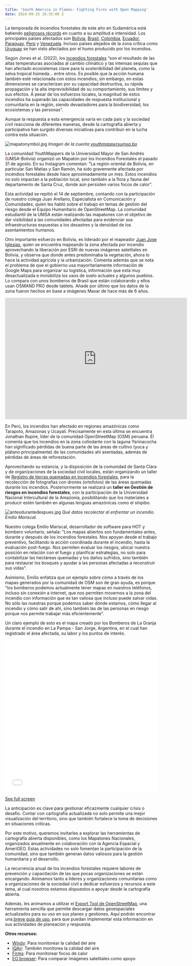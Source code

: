 ```yaml
---
title: 'South America in Flames: Fighting Fires with Open Mapping'
date: 2024-09-25 18:35:00 Z
---
```


La temporada de incendios forestales de este año en Sudamérica está batiendo [peligrosos récords](https://www.opendemocracy.net/es/arden-bosques-america-latina/) en cuanto a su amplitud e intensidad. Los principales países afectados son [Bolivia](https://www.dw.com/es/bolivia-en-emergencia-nacional-por-los-incendios-forestales/a-70163283), [Brasil](https://agenciabrasil.ebc.com.br/es/geral/noticia/2024-09/brasil-concentra-el-76-de-los-incendios-forestales-en-sudamerica), [Colombia](https://forbes.co/2024/09/17/sostenibilidad/el-fuego-arrasa-mas-de-12-000-hectareas-de-bosques-en-colombia-que-lidia-con-20-incendios), [Ecuador](https://www.primicias.ec/sociedad/incendios-forestales-ecuador-balance-hectareas-78858/), [Paraguay](https://www.abc.com.py/nacionales/2024/09/19/incendios-forestales-danos-de-nuevo-incendio-y-el-de-las-semanas-pasadas-supera-las-200-mil-hectareas/), [Perú](https://larepublica.pe/sociedad/2024/09/18/incendios-forestales-en-amazonas-peru-2024-hoy-ultimas-noticias-causas-consecuencias-mapa-zonas-afectadas-como-ayudar-y-todo-sobre-la-crisis-que-vive-la-amazonia-peruana-1419030) y [Venezuela](https://noticialdia.com/al-dia/venezuela-es-el-tercer-pais-de-suramerica-donde-mas-se-han-producido-incendios-forestales-en-lo-que-va-de-2024/). Incluso países alejados de la zona crítica como [Uruguay](https://www.elobservador.com.uy/nacional/el-humo-los-incendios-del-amazonas-uruguay-meteorologos-explican-cuando-estara-la-region-n5960531) se han visto afectados por el humo producido por los incendios.

Según Jones et al. (2022), los [incendios forestales](https://es.wikipedia.org/wiki/Incendios_forestales_en_Sudam%C3%A9rica_en_2024) “son el resultado de las altas temperaturas asociadas al cambio climático y las intensas sequías que han afectado ecosistemas clave para la sostenibilidad del planeta, como la selva tropical húmeda... entre otros. Es posible que la acción humana también esté relacionada con estos incendios; sin embargo, en estas dimensiones se caracterizan por su capacidad destructiva, su rápida propagación y la alta imprevisibilidad de su comportamiento, sus límites y sus efectos. A pesar de los esfuerzos locales, la magnitud de estos incendios ha superado las capacidades de respuesta institucional y comunitaria en la región, siendo devastadores para la biodiversidad, los ecosistemas y las personas”.

Aunque la respuesta a esta emergencia varía en cada país y la sociedad civil reacciona de diferentes maneras, desde la cartografía abierta y participativa han surgido diversas iniciativas para contribuir en la lucha contra esta situación.

![mapatonymbol.jpg](/uploads/mapatonymbol.jpg)
*Imagen de la cuenta [youthmappersumsa.bo](https://www.instagram.com/p/C_zmLBOOQls/?img_index=1)*

La comunidad YouthMappers de la Universidad Mayor de San Andrés (UMSA-Bolivia) organizó un Mapatón por los Incendios Forestales el pasado 31 de agosto. En su Instagram comentan: "La región oriental de Bolivia, en particular San Matías y San Ramón, ha sido gravemente afectada por incendios forestales desde hace aproximadamente un mes. Estos incendios no solo impactan a la población local, sino también a la flora y fauna del departamento de Santa Cruz, donde aún persisten varios focos de calor".

Esta actividad se repitió el 14 de septiembre, contando con la participación de nuestro colega Juan Arellano, Especialista en Comunicación y Comunidades, quien les habló sobre el trabajo en temas de gestión del riesgo desde el Equipo Humanitario de OpenStreetMap. La comunidad estudiantil de la UMSA están realizando las mapatones con el objetivo de dar visibilidad a las comunidades afectadas para evidenciar sus infraestructuras expuestas a los desastres y la densidad de los asentamientos humanos.

Otro importante esfuerzo en Bolivia, es liderado por el mapeador [Juan Jose Iglesias](https://wiki.openstreetmap.org/wiki/User:JJIglesias), quien se encuentra mapeando la zona afectada por incendio aprovechando la liberación por ESRI de nuevas imágenes satelitales en Bolivia, y observa que donde antes predominaba la vegetación, ahora lo hace la actividad agrícola y la urbanización. Comenta además que se nota el problema de que el gobierno usa mayoritariamente información de Google Maps para organizar su logística, información que está muy desactualizada e invisibiliza los usos de suelo actuales y algunos pueblos. Lo compara con unos bomberos de Brasil que están colaborando y ellos usan OSMAND PRO desde tablets. Añade por último que los datos de la zona fueron hechos en base a imágenes Maxar de hace más de 6 años.

<iframe width="600" height="400" src="https://www.youtube.com/embed/X1uhatf7HRw?si=YV0OOiqrjBFbiAZY" title="YouTube video player" frameborder="0" allow="accelerometer; autoplay; clipboard-write; encrypted-media; gyroscope; picture-in-picture; web-share" referrerpolicy="strict-origin-when-cross-origin" allowfullscreen></iframe>

En Perú, los incendios han afectado en regiones amazónicas como Tarapoto, Amazonas y Ucayali. Precisamente en esta última se encuentra Jonathan Rupire, líder de la comunidad OpenStreetMap (OSM) peruana. Él comenta que los incendios en la zona colindante con la laguna Yarinacocha han significado pérdidas de buena parte de las áreas de cultivo (yuca y plátano principalmente) de las comunidades ahí asentadas, además de pérdidas de áreas de reforestación.

Aprovechando su estancia, y la disposición de la comunidad de Santa Clara y de organizaciones de la sociedad civil locales, están organizando un taller de [Registro de tierras quemadas en incendios forestales](https://osm.org.pe/2024/09/23/taller-registro-de-tierras-quemadas-en-incendios-forestales/), para la recolección de fotografías con drones (ortofotos) de las áreas quemadas durante los incendios. Posteriormente se realizará un **taller en Gestión de riesgos en incendios forestales**, con la participación de la Universidad Nacional Intercultural de la Amazonía, posibilitando que los materiales a producir estén también en algunas lenguas amazónicas como el shipibo.

![antesdurantedespues.jpg](/uploads/antesdurantedespues.jpg)
*Qué datos recolectar al enfrentar un incendio. Emilio Mariscal.*

Nuestro colega Emilio Mariscal, desarrollador de software para HOT y bombero voluntario, señala: "Los mapas abiertos son fundamentales antes, durante y después de los incendios forestales. Nos apoyan desde el trabajo preventivo, facilitando la acción coordinada durante el incendio, hasta la evaluación post-fuego. Nos permiten evaluar los riesgos, ubicar nuestra posición en relación con el fuego y planificar estrategias, no solo para contabilizar las hectáreas quemadas y los daños sufridos, sino también para restaurar los bosques y ayudar a las personas afectadas a reconstruir sus vidas".

Asimismo, Emilio enfatiza que un ejemplo sobre cómo a través de los mapas generados por la comunidad de OSM son de gran ayuda, es porque “los bomberos podemos actualmente tener mapas en nuestros teléfonos, incluso sin conexión a internet, que nos permiten movernos a la zona del incendio con información que es tan valiosa que incluso puede salvar vidas. No sólo las nuestras porque podemos saber dónde estamos, cómo llegar al incendio y cómo salir de ahí, sino también las de las personas en riesgo porque nos permite trabajar más eficientemente”.

Un claro ejemplo de esto es el mapa creado por los Bomberos de La Granja durante el incendio en La Pampa - San Jorge, Argentina, en el cual han registrado el área afectada,  su labor y los puntos de interés.

<iframe width="100%" height="500px" frameborder="0" allowfullscreen allow="geolocation" src="//umap.openstreetmap.fr/en/map/incendio-la-pampa-san-jorge_808390?scaleControl=false&miniMap=false&scrollWheelZoom=false&zoomControl=true&editMode=disabled&moreControl=true&searchControl=null&tilelayersControl=null&embedControl=null&datalayersControl=true&onLoadPanel=none&captionBar=false&captionMenus=true"></iframe><p><a href="//umap.openstreetmap.fr/en/map/incendio-la-pampa-san-jorge_808390?scaleControl=false&miniMap=false&scrollWheelZoom=true&zoomControl=true&editMode=disabled&moreControl=true&searchControl=null&tilelayersControl=null&embedControl=null&datalayersControl=true&onLoadPanel=none&captionBar=false&captionMenus=true">See full screen</a></p>

La anticipación es clave para gestionar eficazmente cualquier crisis o desafío. Contar con cartografía actualizada no solo permite una mejor visualización del territorio, sino que también fortalece la toma de decisiones en situaciones críticas.

Por este motivo, queremos invitarles a explorar las herramientas de cartografía abierta disponibles, como los Mapatones Nacionales, organizados anualmente en colaboración con la Agencia Espacial y AmeriGEO. Estas actividades no solo fomentan la participación de la comunidad, sino que también generan datos valiosos para la gestión humanitaria y el desarrollo. 

La recurrencia anual de los incendios forestales requiere labores de prevención y capacitación de las que pocas organizaciones se están encargando. Animamos tanto a líderes y organizaciones comunitarias como a organizaciones de la sociedad civil a dedicar esfuerzos y recursos a este tema, al cual nosotros estamos dispuestos a apoyar desde la cartografía abierta.

Además, les animamos a utilizar el [Export Tool de OpenStreetMap](https://export.hotosm.org/v3/), una herramienta sencilla que permite descargar datos geoespaciales actualizados para su uso en sus planes y gestiones. Aquí podrán encontrar una[ breve guía de uso](https://export.hotosm.org/v3/learn/quick_start), para que puedan implementar esta información en sus actividades de planeación y respuesta.

**Otros recursos:**

* [Windy](https://www.windy.com/es/-Men%C3%BA/menu?cosc,-14.179,-56.953,3): Para monitorear la calidad del aire
* [IQAir](https://www.iqair.com/world-air-quality): También monitorea la calidad del aire
* [Firms](https://firms.modaps.eosdis.nasa.gov/map/#d:24hrs;@0.0,0.0,3.0z): Para monitorear focos de calor
* [EO browser](https://apps.sentinel-hub.com/eo-browser): Para comparar imágenes satelitales como apoyo